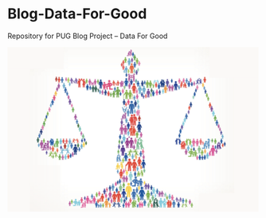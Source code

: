 # Blog-Data-For-Good
Repository for PUG Blog Project – Data For Good

![](https://raw.githubusercontent.com/stat231-f20/Blog-Data-For-Good/main/images/data_for_good.png)
